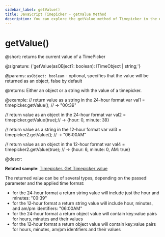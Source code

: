 ```yaml
---
sidebar_label: getValue()
title: JavaScript Timepicker - getValue Method 
description: You can explore the getValue method of Timepicker in the documentation of the DHTMLX JavaScript UI library. Browse developer guides and API reference, try out code examples and live demos, and download a free 30-day evaluation version of DHTMLX Suite 7.
---
```


# getValue()

@short: returns the current value of a TimePicker

@signature: {'getValue(asOBject?: boolean): ITimeObject | string;'}

@params:
`asObject: boolean` - optional, specifies that the value will be returned as an object, false by default

@returns:
Either an object or a string with the value of a timepicker.

@example:
// return value as a string in the 24-hour format
var val1 = timepicker.getValue(); // -> "00:39" 

// return value as an object in the 24-hour format
var val2 = timepicker.getValue(true);// -> {hour: 0, minute: 39}

// return value as a string in the 12-hour format
var val3 = timepicker2.getValue(); // -> "06:00AM"

// return value as an object in the 12-hour format
var val4 = timepicker2.getValue(true); // -> {hour: 6, minute: 0, AM: true}

@descr:

**Related sample**: [Timepicker. Get Timepicker value](https://snippet.dhtmlx.com/k4atpgnd)

The returned value can be of several types, depending on the passed parameter and the applied time format:

- for the 24-hour format a return string value will include just the hour and minutes: "00:39"
- for the 12-hour format a return string value will include hour, minutes, and am/pm identifiers: "06:00AM"
- for the 24-hour format a return object value will contain key:value pairs for hours, minutes and their values
- for the 12-hour format a return object value will contain key:value pairs for hours, minutes, am/pm identifiers and their values

[comment]: # (@relatedapi: timepicker/api/timepicker_setvalue_method.md)

[comment]: # (@related: timepicker/usage.md#setting-value)
